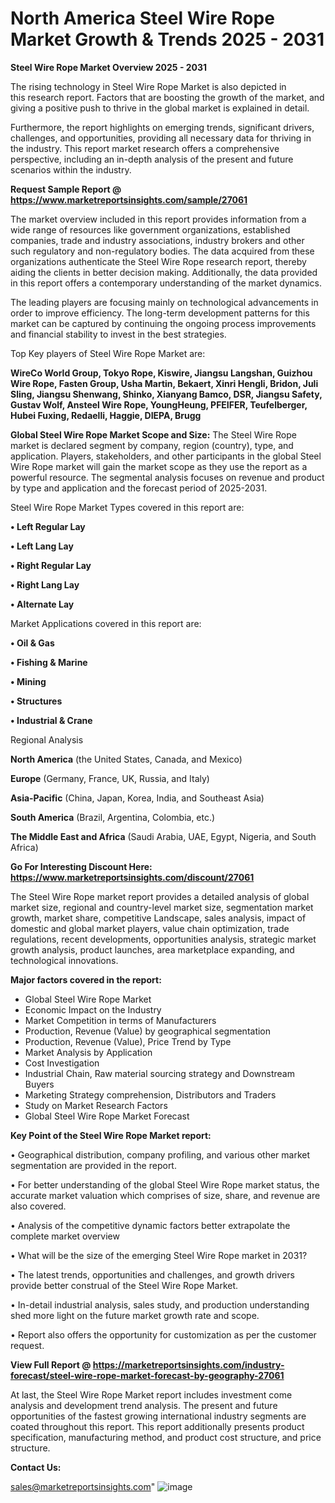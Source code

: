  # North America Steel Wire Rope Market Growth & Trends 2025 - 2031

<Strong> Steel Wire Rope Market Overview 2025 - 2031</strong>

The rising technology in Steel Wire Rope Market is also depicted in this research report. Factors that are boosting the growth of the market, and giving a positive push to thrive in the global market is explained in detail.

Furthermore, the report highlights on emerging trends, significant drivers, challenges, and opportunities, providing all necessary data for thriving in the industry. This report market research offers a comprehensive perspective, including an in-depth analysis of the present and future scenarios within the industry.

<strong>Request Sample Report @ <a href=https://www.marketreportsinsights.com/sample/27061>https://www.marketreportsinsights.com/sample/27061</a></strong>

The market overview included in this report provides information from a wide range of resources like government organizations, established companies, trade and industry associations, industry brokers and other such regulatory and non-regulatory bodies. The data acquired from these organizations authenticate the Steel Wire Rope research report, thereby aiding the clients in better decision making. Additionally, the data provided in this report offers a contemporary understanding of the market dynamics.

The leading players are focusing mainly on technological advancements in order to improve efficiency. The long-term development patterns for this market can be captured by continuing the ongoing process improvements and financial stability to invest in the best strategies.

Top Key players of Steel Wire Rope Market are:

<strong>WireCo World Group, Tokyo Rope, Kiswire, Jiangsu Langshan, Guizhou Wire Rope, Fasten Group, Usha Martin, Bekaert, Xinri Hengli, Bridon, Juli Sling, Jiangsu Shenwang, Shinko, Xianyang Bamco, DSR, Jiangsu Safety, Gustav Wolf, Ansteel Wire Rope, YoungHeung, PFEIFER, Teufelberger, Hubei Fuxing, Redaelli, Haggie, DIEPA, Brugg</strong>

<strong><b>Global Steel Wire Rope Market Scope and Size:</b></strong>
The Steel Wire Rope market is declared segment by company, region (country), type, and application. Players, stakeholders, and other participants in the global Steel Wire Rope market will gain the market scope as they use the report as a powerful resource. The segmental analysis focuses on revenue and product by type and application and the forecast period of 2025-2031.

Steel Wire Rope Market Types covered in this report are:

<strong>• Left Regular Lay

• Left Lang Lay

• Right Regular Lay

• Right Lang Lay

• Alternate Lay</strong>

Market Applications covered in this report are:

<strong>• Oil & Gas

• Fishing & Marine

• Mining

• Structures

• Industrial & Crane</strong> 

Regional Analysis

<strong>North America</strong> (the United States, Canada, and Mexico)

<strong>Europe</strong> (Germany, France, UK, Russia, and Italy)

<strong>Asia-Pacific</strong> (China, Japan, Korea, India, and Southeast Asia)

<strong>South America</strong> (Brazil, Argentina, Colombia, etc.)

<strong>The Middle East and Africa</strong> (Saudi Arabia, UAE, Egypt, Nigeria, and South Africa)

<strong>Go For Interesting Discount Here: <a href=https://www.marketreportsinsights.com/discount/27061>https://www.marketreportsinsights.com/discount/27061</a></strong>

The Steel Wire Rope market report provides a detailed analysis of global market size, regional and country-level market size, segmentation market growth, market share, competitive Landscape, sales analysis, impact of domestic and global market players, value chain optimization, trade regulations, recent developments, opportunities analysis, strategic market growth analysis, product launches, area marketplace expanding, and technological innovations.

<strong><b>Major factors covered in the report:</b></strong>
<ul>
  <li>Global Steel Wire Rope Market </li>
  <li>Economic Impact on the Industry</li>
  <li>Market Competition in terms of Manufacturers</li>
  <li>Production, Revenue (Value) by geographical segmentation</li>
  <li>Production, Revenue (Value), Price Trend by Type</li>
  <li>Market Analysis by Application</li>
  <li>Cost Investigation</li>
  <li>Industrial Chain, Raw material sourcing strategy and Downstream Buyers</li>
  <li>Marketing Strategy comprehension, Distributors and Traders</li>
  <li>Study on Market Research Factors</li>
  <li>Global Steel Wire Rope Market Forecast</li>
</ul>

<strong><b>Key Point of the Steel Wire Rope Market report:</b></strong>

• Geographical distribution, company profiling, and various other market segmentation are provided in the report.

• For better understanding of the global Steel Wire Rope market status, the accurate market valuation which comprises of size, share, and revenue are also covered.

• Analysis of the competitive dynamic factors better extrapolate the complete market overview

• What will be the size of the emerging Steel Wire Rope market in 2031?

• The latest trends, opportunities and challenges, and growth drivers provide better construal of the Steel Wire Rope Market.

• In-detail industrial analysis, sales study, and production understanding shed more light on the future market growth rate and scope.

• Report also offers the opportunity for customization as per the customer request.

<strong><b>View Full Report @ <a href=https://marketreportsinsights.com/industry-forecast/steel-wire-rope-market-forecast-by-geography-27061>https://marketreportsinsights.com/industry-forecast/steel-wire-rope-market-forecast-by-geography-27061</a></b></strong>


At last, the Steel Wire Rope Market report includes investment come analysis and development trend analysis. The present and future opportunities of the fastest growing international industry segments are coated throughout this report. This report additionally presents product specification, manufacturing method, and product cost structure, and price structure.

<strong>Contact Us:</strong>

sales@marketreportsinsights.com"
![image](https://github.com/user-attachments/assets/b4fa2dc0-5205-4ef5-9385-069f77cd67b8)
